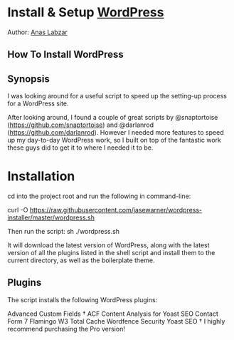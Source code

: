 # Install & Setup [WordPress](http://wordpress.org) 

Author: [Anas Labzar](https://github.com/AnasLabzar)

##  How To Install WordPress 

## Synopsis

I was looking around for a useful script to speed up the setting-up process for a WordPress site.

After looking around, I found a couple of great scripts by @snaptortoise (https://github.com/snaptortoise) and @darlanrod (https://github.com/darlanrod). However I needed more features to speed up my day-to-day WordPress work, so I built on top of the fantastic work these guys did to get it to where I needed it to be.


# Installation
cd into the project root and run the following in command-line:

curl -O https://raw.githubusercontent.com/jasewarner/wordpress-installer/master/wordpress.sh

Then run the script: sh ./wordpress.sh

It will download the latest version of WordPress, along with the latest version of all the plugins listed in the shell script and install them to the current directory, as well as the boilerplate theme.


## Plugins
The script installs the following WordPress plugins:

Advanced Custom Fields †
ACF Content Analysis for Yoast SEO
Contact Form 7
Flamingo
W3 Total Cache
Wordfence Security
Yoast SEO
† I highly recommend purchasing the Pro version!
